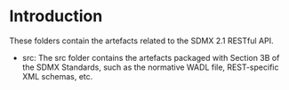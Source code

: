 # Introduction
These folders contain the artefacts related to the SDMX 2.1 RESTful API. 
- src: The src folder contains the artefacts packaged with Section 3B of the SDMX Standards, such as the normative WADL file, REST-specific XML schemas, etc.
